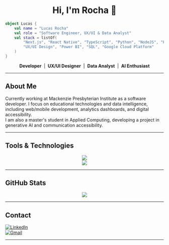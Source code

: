 <h1 align="center">Hi, I'm Rocha 👻</h1>

```kotlin
object Lucas {
    val name = "Lucas Rocha"
    val role = "Software Engineer, UX/UI & Data Analyst"
    val stack = listOf(
        "Next.js", "React Native", "TypeScript", "Python", "NodeJS", "Firebase"
        "UX/UI Design", "Power BI", "SQL", "Google Cloud Platform"
    )
}
```

<p align="center">
  <strong>Developer</strong> &nbsp;|&nbsp;
  <strong>UX/UI Designer</strong> &nbsp;|&nbsp;
  <strong>Data Analyst</strong> &nbsp;|&nbsp;
  <strong>AI Enthusiast</strong>
</p>


---

## About Me

Currently working at Mackenzie Presbyterian Institute as a software developer. I focus on educational technologies and data intelligence, including web/mobile development, analytics dashboards, and digital accessibility.  
I am also a master's student in Applied Computing, developing a project in generative AI and communication accessibility.

---

## Tools & Technologies

<div align="center">
 <img src="https://skillicons.dev/icons?i=nextjs,react,ts,js,c,cpp,python,tailwind,figma,azure,git,github,vite,docker,postman,bootstrap,vscode,bash,androidstudio,cypress,d3,firebase,linux,materialui,nodejs,sass,supabase,sklearn,vercel,xd" />
 <br/>
 <img src="https://img.shields.io/badge/-Google%20Cloud%20Platform-4285F4?style=for-the-badge&logo=googlecloud&logoColor=white"/>
</div>

---

## GitHub Stats

<div align="center">
  <img src="https://github-readme-stats.vercel.app/api/top-langs/?username=R0chaa&layout=compact&theme=radical" />
</div>

---

## Contact

[![LinkedIn](https://img.shields.io/badge/-LinkedIn-0A66C2?style=for-the-badge&logo=linkedin&logoColor=white)](https://www.linkedin.com/in/lucasr0cha)  
[![Gmail](https://img.shields.io/badge/-Gmail-D14836?style=for-the-badge&logo=gmail&logoColor=white)](mailto:lucas.rcha04@gmail.com)  

---
